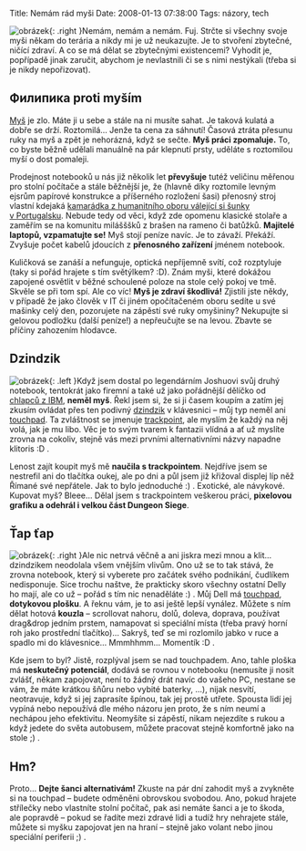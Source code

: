 Title: Nemám rád myši
Date: 2008-01-13 07:38:00
Tags: názory, tech

![obrázek]({filename}/images/27.jpg){: .right }Nemám, nemám a nemám. Fuj. Strčte si všechny svoje myši někam do terária a nikdy mi je už neukazujte. Je to stvoření zbytečné, ničící zdraví. A co se má dělat se zbytečnými existencemi? Vyhodit je, popřípadě jinak zaručit, abychom je nevlastnili či se s nimi nestýkali (třeba si je nikdy nepořizovat).

## Филипика proti myším

[Myš](http://cs.wikipedia.org/wiki/Počítačová_myš) je zlo. Máte ji u sebe a stále na ni musíte sahat. Je taková kulatá a dobře se drží. Roztomilá… Jenže ta cena za sáhnutí! Časová ztráta přesunu ruky na myš a zpět je nehorázná, když se sečte. **Myš práci zpomaluje.** To, co byste běžně udělali manuálně na pár klepnutí prsty, uděláte s roztomilou myší o dost pomaleji.

Prodejnost notebooků u nás již několik let **převyšuje** tutéž veličinu měřenou pro stolní počítače a stále běžnější je, že (hlavně díky roztomile levným ejsrům papírové konstrukce a příšerného rozložení šasi) přenosný stroj vlastní kdejaká [kamarádka z humanitního oboru válející si šunky v Portugalsku](http://mladice.blog.cz/). Nebude tedy od věci, když zde opomenu klasické stolaře a zaměřím se na komunitu milášššků z brašen na rameno či batůžků. **Majitelé laptopů, vzpamatujte se!** Myš stojí peníze navíc. Je to závaží. Překáží. Zvyšuje počet kabelů jdoucích z **přenosného zařízení** jménem notebook.

Kuličková se zanáší a nefunguje, optická nepříjemně svítí, což rozptyluje (taky si pořád hrajete s tím světýlkem? :D). Znám myši, které dokážou zapojené osvětlit v běžné schoulené poloze na stole celý pokoj ve tmě. Skvěle se při tom spí. Ale co víc! **Myš je zdraví škodlivá!** Zjistili jste někdy, v případě že jako člověk v IT či jiném opočítačeném oboru sedíte u své mašinky celý den, pozorujete na zápěstí své ruky omyšininy? Nekupujte si gelovou podložku (další peníze!) a nepřeučujte se na levou. Zbavte se příčiny zahozením hlodavce.

## Dzindzik

![obrázek]({filename}/images/28.jpg){: .left }Když jsem dostal po legendárním Joshuovi svůj druhý notebook, tentokrát jako firemní a také už jako pořádnější dělíčko od [chlapců z IBM](http://en.wikipedia.org/wiki/Thinkpad), **neměl myš**. Řekl jsem si, že si ji časem koupím a zatím jej zkusím ovládat přes ten podivný [dzindzik](http://slovnik.dovrecka.sk/narecovy-slovnik/dzindzik) v klávesnici – můj typ neměl ani [touchpad](http://cs.wikipedia.org/wiki/Touchpad). Ta zvláštnost se jmenuje [trackpoint](http://cs.wikipedia.org/wiki/Trackpoint), ale myslím že každý na něj volá, jak je mu libo. Věc je to svým tvarem k fantazii vlídná a ať už myslíte zrovna na cokoliv, stejně vás mezi prvními alternativními názvy napadne klitoris :D .

Lenost zajít koupit myš mě **naučila s trackpointem**. Nejdříve jsem se nestrefil ani do tlačítka oukej, ale po dni a půl jsem již křižoval displej líp něž Římané své nepřátele. Jak to bylo jednoduché :) . Exotické, ale návykové. Kupovat myš? Bleee… Dělal jsem s trackpointem veškerou práci, **pixelovou grafiku a odehrál i velkou část Dungeon Siege**.

## Ťap ťap

![obrázek]({filename}/images/29.jpg){: .right }Ale nic netrvá věčně a ani jiskra mezi mnou a
klit… dzindzikem neodolala všem vnějším vlivům. Ono už se to tak stává, že zrovna notebook, který si vyberete pro začátek svého podnikání, čudlíkem nedisponuje. Sice trochu naštve, že prakticky skoro všechny ostatní Delly ho mají, ale co už – pořád s tím nic nenaděláte :) . Můj Dell má [touchpad](http://cs.wikipedia.org/wiki/Touchpad), **dotykovou plošku**. A řeknu vám, je to asi ještě lepší vynález. Můžete s ním dělat hotová **kouzla** – scrollovat nahoru, dolů, doleva, doprava, používat drag&drop jedním prstem, namapovat si speciální místa (třeba pravý horní roh jako prostřední tlačítko)… Sakryš, teď se mi rozlomilo jabko v ruce a spadlo mi do klávesnice… Mmmhhmm… Momentík :D .

Kde jsem to byl? Jistě, rozplýval jsem se nad touchpadem. Ano, tahle ploška má **neskutečný potenciál**, dodává se rovnou v notebooku (nemusíte ji nosit zvlášť, někam zapojovat, není to žádný drát navíc do vašeho PC, nestane se vám, že máte krátkou šňůru nebo vybité baterky, …), nijak nesvítí, neotravuje, když si jej zaprasíte špínou, tak jej prostě utřete. Spousta lidí jej vypíná nebo nepoužívá dle mého názoru jen proto, že s ním neumí a nechápou jeho efektivitu. Neomyšíte si zápěstí, nikam nejezdíte s rukou a když jedete do světa autobusem, můžete pracovat stejně komfortně jako na stole ;) .

## Hm?

Proto… **Dejte šanci alternativám!** Zkuste na pár dní zahodit myš a zvykněte si na touchpad – budete odměněni obrovskou svobodou. Ano, pokud hrajete střílečky nebo vlastníte stolní počítač, pak asi nemáte šanci a je to škoda, ale popravdě – pokud se řadíte mezi zdravé lidi a tudíž hry nehrajete stále, můžete si myšku zapojovat jen na hraní – stejně jako volant nebo jinou speciální periferii
;) .
